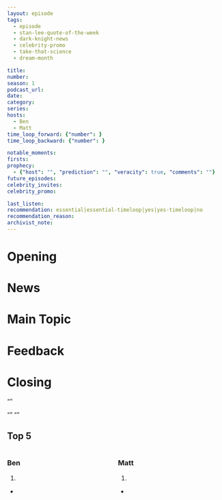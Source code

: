 ```yaml
---
layout: episode
tags:
  - episode
  - stan-lee-quote-of-the-week
  - dark-knight-news 
  - celebrity-promo
  - take-that-science
  - dream-month

title: 
number: 
season: 1
podcast_url: 
date: 
category: 
series: 
hosts:
  - Ben
  - Matt
time_loop_forward: {"number": }
time_loop_backward: {"number": }

notable_moments:
firsts: 
prophecy: 
  - {"host": "", "prediction": "", "veracity": true, "comments": ""}
future_episodes: 
celebrity_invites: 
celebrity_promo: 

last_listen: 
recommendation: essential|essential-timeloop|yes|yes-timeloop|no
recommendation_reason: 
archivist_note: 
---
```

# Opening


# News


# Main Topic


# Feedback


# Closing



<q class="archivist inline"></q>

<div class="quote">
  <span class="quote-context is-size-6"></span>
  <q class="ben"></q>
  <q class="matt"></q>
</div>

<div class="top-five">
  <h2 class="has-text-centered">Top 5 </h2>
  <div class="columns">
    <div class="column ben">
      <h3>Ben</h3>
      <ol reversed>
        <li>
      </ol>
      <ul class="runner-ups">
        <li>
      </ul>
    </div>
    <div class="column matt">
      <h3>Matt</h3>
      <ol reversed>
        <li>
      </ol>
      <ul class="runner-ups">
        <li>
      </ul>
    </div>
  </div>
</div>

<i class="work-title"></i>